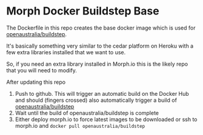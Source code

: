 # Morph Docker Buildstep Base

The Dockerfile in this repo creates the base docker image which is used for [openaustralia/buildstep](https://hub.docker.com/r/openaustralia/buildstep/).

It's basically something very similar to the cedar platform on Heroku with a few extra libraries
installed that we want to use.

So, if you need an extra library installed in Morph.io this is the likely repo that you will need
to modify.

After updating this repo
1. Push to github. This will trigger an automatic build on the Docker Hub and should (fingers crossed)
also automatically trigger a build of [openaustralia/buildstep](https://registry.hub.docker.com/u/openaustralia/buildstep/)
2. Wait until the build of openaustralia/buildstep is complete
3. Either deploy morph.io to force latest images to be downloaded or ssh to morph.io and `docker pull openaustralia/buildstep`
